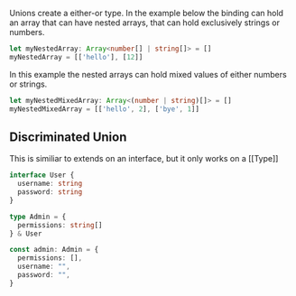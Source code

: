 
Unions create a either-or type.
In the example below the binding can hold an array that can have nested arrays, that can hold exclusively strings or numbers.

```ts
let myNestedArray: Array<number[] | string[]> = []
myNestedArray = [['hello'], [12]]
```

In this example the nested arrays can hold mixed values of either numbers or strings.

```ts
let myNestedMixedArray: Array<(number | string)[]> = []
myNestedMixedArray = [['hello', 2], ['bye', 1]]
```

## Discriminated Union

This is similiar to extends on an interface, but it only works on a [[Type]]

```ts
interface User {
  username: string
  password: string
}

type Admin = {
  permissions: string[]
} & User

const admin: Admin = {
  permissions: [],
  username: "",
  password: "",
}
```